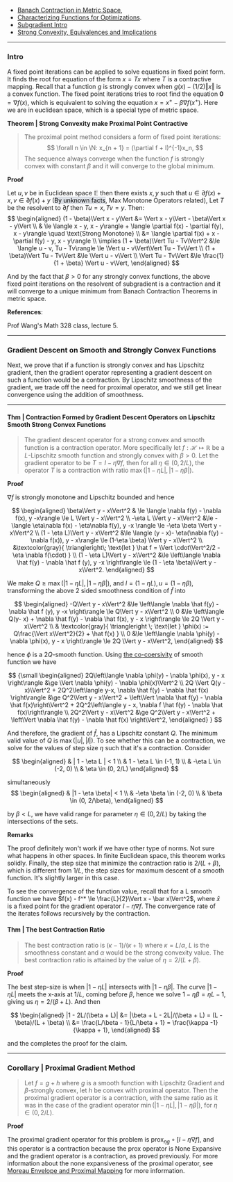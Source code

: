 - [Banach Contraction in Metric Space](../../MATH%20601%20Functional%20Analysis,%20Measure%20Theory/Functional%20Spaces/Banach%20Contraction%20in%20Metric%20Space.md), 
- [Characterizing Functions for Optimizations](../Background/Characterizing%20Functions%20for%20Optimizations.md). 
- [Subgradient Intro](../Non-Smooth%20Calculus/Subgradient%20Intro.md)
- [Strong Convexity, Equivalences and Implications](../Strong%20Convexity,%20Equivalences%20and%20Implications.md)
---
### **Intro**

A fixed point iterations can be applied to solve equations in fixed point form. It finds the root for equation of the form $x = Tx$ where $T$ is a contractive mapping. Recall that a function $g$ is strongly convex when $g(x) - (1/2)\Vert x\Vert$ is a convex function. The fixed point iterations tries to root find the equation $\mathbf 0 = \nabla f(x)$, which is equivalent to solving the equation $x = x^+ - \beta \nabla f(x^+)$. Here we are in euclidean space, which is a special type of metric space.

**Theorem | Strong Convexity make Proximal Point Contractive**
> The proximal point method considers a form of fixed point iterations: 
> $$
>   \forall n \in \N: x_{n + 1} = (\partial f + I)^{-1}x_n, 
> $$
> The sequence always converge when the function $f$ is strongly convex with constant $\beta$ and it will converge to the global minimum. 

**Proof**

Let $u, v$ be in Euclidean space $\mathbb E$ then there exists $x, y$ such that $u \in \partial f(x) + x, v\in \partial f(x) + y$ (<mark style="background:#CACFD9A6;">By unknown facts</mark>, Max Monotone Operators related), Let $T$ be the resolvent to $\partial f$ then $Tu = x, Tv = y$. Then: 
$$
\begin{aligned}
    (1 - \beta)\Vert x - y\Vert &= \Vert x - y\Vert - \beta\Vert x - y\Vert
    \\
    & \le 
    \langle x - y, x - y\rangle + 
    \langle \partial f(x) - \partial f(y), x - y\rangle \quad \text{Strong Monotone}
    \\
    &= 
    \langle \partial f(x) + x - \partial f(y) - y, x - y\rangle
    \\
    \implies 
    (1 + \beta)\Vert Tu - Tv\Vert^2 &\le 
    \langle u - v, Tu - Tv\rangle \le \Vert u - v\Vert\Vert Tu - Tv\Vert
    \\
    (1 + \beta)\Vert Tu - Tv\Vert &\le 
    \Vert u - v\Vert
    \\
    \Vert Tu - Tv\Vert &\le \frac{1}{1 + \beta} 
    \Vert u - v\Vert, 
\end{aligned}
$$

And by the fact that $\beta > 0$ for any strongly convex functions, the above fixed point iterations on the resolvent of subgradient is a contraction and it will converge to a unique minimum from Banach Contraction Theorems in metric space. 


**References**:

Prof Wang's Math 328 class, lecture 5. 


---
### **Gradient Descent on Smooth and Strongly Convex Functions**

Next, we prove that if a function is strongly convex and has Lipschitz gradient, then the gradient operator representing a gradient descent on such a function would be a contraction. By Lipschitz smoothness of the gradient, we trade off the need for proximal operator, and we still get linear convergence using the addition of smoothness. 

---
#### **Thm | Contraction Formed by Gradient Descent Operators on Lipschitz Smooth Strong Convex Functions**
> The gradient descent operator for a strong convex and smooth function is a contraction operator. More specifically let $f:\mathcal H\mapsto \mathbb R$ be a $L$-Lipschitz smooth function and strongly convex with $\beta > 0$. Let the gradient operator to be $T = I - \eta \nabla f$, then for all $\eta \in (0, 2/L)$, the operator $T$ is a contraction with ratio $\max(|1 - \eta L|, |1 - \eta \beta|)$. 

**Proof**

$\nabla f$ is strongly monotone and Lipschitz bounded and hence 

$$
\begin{aligned}
    \beta\Vert y - x\Vert^2
    & \le 
    \langle \nabla f(y) - \nabla f(x), y -x\rangle 
    \le 
    L \Vert y - x\Vert^2 
    \\
    -\eta L \Vert y - x\Vert^2 &\le 
    -\langle \eta\nabla f(x) - \eta\nabla f(y), y -x \rangle \le 
    -\eta \beta \Vert y - x\Vert^2
    \\
    (1 - \eta L)\Vert y - x\Vert^2 &\le 
    \langle (y - x)- \eta(\nabla f(y) - \nabla f(x)), y - x\rangle \le 
    (1-\eta \beta) \Vert y - x\Vert^2
    \\
    &\textcolor{gray}{
        \triangleright\;  \text{let } \hat f = \Vert \cdot\Vert^2/2 - \eta \nabla f(\cdot)
    }
    \\
    (1 - \eta L)\Vert y - x\Vert^2 
    &\le 
    \left\langle 
        \nabla \hat f(y) - \nabla \hat f (y), y -x
    \right\rangle 
    \le 
    (1 - \eta \beta)\Vert y - x\Vert^2. 
\end{aligned}
$$

We make $Q \ge \max(|1 - \eta L|, |1 - \eta \beta|)$, and $l = (1 - \eta L), u = (1 - \eta \beta)$, transforming the above 2 sided smoothness condition of $\hat f$ into 

$$
\begin{aligned}
    -Q\Vert y - x\Vert^2 
    &\le 
    \left\langle 
        \nabla \hat f(y) - \nabla \hat f (y), y -x
    \right\rangle 
    \le 
    Q\Vert y - x\Vert^2
    \\
    0 
    &\le 
    \left\langle 
        Q(y- x) + \nabla \hat f(y) - \nabla \hat f(x), y - x
    \right\rangle
    \le 2Q \Vert y - x\Vert^2
    \\
    & \textcolor{gray}{
	    \triangleright  \; \text{let } \phi(x) := Q\frac{\Vert x\Vert^2}{2} + \hat f(x)
    }
    \\
    0 &\le \left\langle 
        \nabla \phi(y) - \nabla \phi(x), y - x
    \right\rangle \le 2Q \Vert y - x\Vert^2, 
\end{aligned}
$$

hence $\phi$ is a $2Q$-smooth function. Using [the co-coersivity](../Global%20Lipschitz%20Gradient,%20Strong%20Smoothness,%20Equivalence%20and%20Implications.md) of smooth function we have 

$$
{\small
\begin{aligned}
    2Q\left\langle 
        \nabla \phi(y) - \nabla \phi(x), y - x
    \right\rangle
    &\ge 
    \Vert \nabla \phi(y) - \nabla \phi(x)\Vert^2
    \\
    2Q 
    \Vert Q(y - x)\Vert^2
    + 
    2Q^2\left\langle y-x, \nabla \hat f(y) - \nabla \hat f(x)  \right\rangle
    &\ge 
    Q^2\Vert y - x\Vert^2 + 
    \left\Vert \nabla \hat f(y) - \nabla \hat f(x)\right\Vert^2
    + 
    2Q^2\left\langle y - x, \nabla f \hat f(y) - \nabla \hat f(x)\right\rangle
    \\
    2Q^2\Vert y - x\Vert^2 &\ge 
    Q^2\Vert y - x\Vert^2 + \left\Vert
        \nabla \hat f(y) - \nabla \hat f(x)
    \right\Vert^2, 
\end{aligned}
}
$$

And therefore, the gradient of $\hat f$, has a Lipschitz constant $Q$. The minimum valid value of $Q$ is $\max(|u|, |l|)$. To see whether this can be a contraction, we solve for the values of step size $\eta$ such that it's a contraction. Consider 

$$
\begin{aligned}
    & | 1 - \eta L | < 1 
    \\
    & 1 - \eta L \in (-1, 1)
    \\
    & -\eta L \in (-2, 0)
    \\
    & \eta \in (0, 2/L)
\end{aligned}
$$

simultaneously
$$
\begin{aligned}
    & |1 - \eta \beta| < 1
    \\
    & -\eta \beta \in (-2, 0)
    \\
    & \beta \in (0, 2/\beta), 
\end{aligned}
$$

by $\beta < L$, we have valid range for parameter $\eta \in (0, 2/L)$ by taking the intersections of the sets. 


**Remarks**

The proof definitely won't work if we have other type of norms. Not sure what happens in other spaces. In finite Euclidean space, this theorem works solidly. Finally, the step size that minimize the contraction ratio is $2/(L + \beta)$, which is different from $1/L$, the step sizes for maximum descent of a smooth function. It's slightly larger in this case. 

To see the convergence of the function value, recall that for a L smooth function we have $f(x) - f^* \le \frac{L}{2}\Vert x - \bar x\Vert^2$, where $\bar x$ is a fixed point for the gradient operator $I - \eta\nabla f$. The convergence rate of the iterates follows recursively by the contraction. 


#### **Thm | The best Contraction Ratio**
> The best contraction ratio is $(\kappa - 1)/(\kappa + 1)$ where $\kappa = L/\alpha$, $L$ is the smoothness constant and $\alpha$ would be the strong convexity value. The best contraction ratio is attained by the value of $\eta = 2/(L + \beta)$. 

**Proof**

The best step-size is when $|1 - \eta L|$ intersects with $|1 - \eta \beta|$. The curve $|1 - \eta L|$ meets the x-axis at $1/L$, coming before $\beta$, hence we solve $1 - \eta \beta = \eta L - 1$, giving us $\eta = 2/(\beta + L)$. And then 

$$
\begin{aligned}
    |1 - 2L/(\beta + L)| &= |\beta + L - 2L|/(\beta + L) = (L - \beta)/(L + \beta)
    \\
    &= \frac{L/\beta - 1}{L/\beta + 1} = \frac{\kappa -1}{\kappa + 1}, 
\end{aligned}
$$

and the completes the proof for the claim. 

---
### **Corollary | Proximal Gradient Method**
> Let $f = g + h$ where $g$ is a smooth function with Lipschitz Gradient and $\beta$-strongly convex, let $h$ be convex with proximal operator. Then the proximal gradient operator is a contraction, with the same ratio as it was in the case of the gradient operator $\min(|1 - \eta L|, |1 - \eta \beta|)$, for $\eta\in (0, 2/L)$.  




**Proof**

The proximal gradient operator for this problem is $\text{prox}_{\eta g}\circ [I - \eta \nabla f]$, and this operator is a contraction because the prox operator is None Expansive and the gradient operator is a contraction, as proved previously. For more information about the none expansiveness of the proximal operator, see [Moreau Envelope and Proximal Mapping](../Proximal%20Operator/Moreau%20Envelope%20and%20Proximal%20Mapping.md) for more information. 